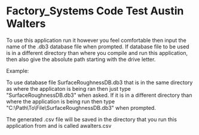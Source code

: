 # Factory_Systems Code Test Austin Walters

To use this application run it however you feel comfortable then input the name of the .db3 database file when prompted. If database file to be used is in a different directory than where you compile and run this application, then also give the absolute path starting with the drive letter.

Example:

To use database file SurfaceRoughnessDB.db3 that is in the same directory as where the applicaton is being ran then just type "SurfaceRoughnessDB.db3" when asked. If it is in a different directory than where the application is being run then type "C:\Path\To\File\SurfaceRoughnessDB.db3" when prompted.

The generated .csv file will be saved in the directory that you run this application from and is called awalters.csv
